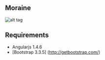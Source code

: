 ## Moraine

![alt tag](https://c1.staticflickr.com/3/2087/2438503528_c8d491977e.jpg)


## Requirements
 * Angularjs 1.4.6
 * [Bootstrap 3.3.5] (http://getbootstrap.com/)
